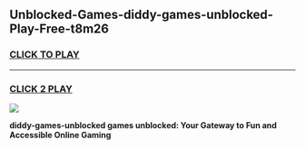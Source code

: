
## Unblocked-Games-diddy-games-unblocked-Play-Free-t8m26
<h3>
<a href="https://premium76.site?title=diddy-games-unblocked&ref=21A">CLICK TO PLAY</a></h3>
<hr>

<h3>
<a href="https://premium76.site?title=diddy-games-unblocked&ref=21A">CLICK 2 PLAY</a>
  
</h3>

<a href="https://premium76.site?title=diddy-games-unblocked&ref=21A"><img src="https://clearcache.store/games.png"></a>


**diddy-games-unblocked games unblocked: Your Gateway to Fun and Accessible Online Gaming**
